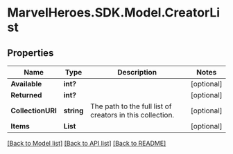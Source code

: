# MarvelHeroes.SDK.Model.CreatorList
## Properties

Name | Type | Description | Notes
------------ | ------------- | ------------- | -------------
**Available** | **int?** |  | [optional] 
**Returned** | **int?** |  | [optional] 
**CollectionURI** | **string** | The path to the full list of creators in this collection. | [optional] 
**Items** | **List** |  | [optional] 

[[Back to Model list]](../README.md#documentation-for-models) [[Back to API list]](../README.md#documentation-for-api-endpoints) [[Back to README]](../README.md)

